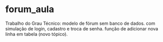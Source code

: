 # forum_aula
Trabalho do Grau Técnico: modelo de fórum sem banco de dados.
com simulação de login, cadastro e troca de senha.
função de adicionar nova linha em tabela (novo tópico).
